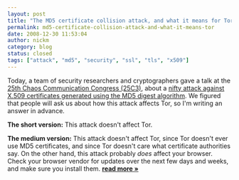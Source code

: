 ```yaml
---
layout: post
title: "The MD5 certificate collision attack, and what it means for Tor"
permalink: md5-certificate-collision-attack-and-what-it-means-tor
date: 2008-12-30 11:53:04
author: nickm
category: blog
status: closed
tags: ["attack", "md5", "security", "ssl", "tls", "x509"]
---
```


Today, a team of security researchers and cryptographers gave a talk at the [25th Chaos Communication Congress (25C3)](http://events.ccc.de/congress/2008/), about a [nifty attack against X.509 certificates generated using the MD5 digest algorithm](http://www.win.tue.nl/hashclash/rogue-ca/). We figured that people will ask us about how this attack affects Tor, so I'm writing an answer in advance.

**The short version:** This attack doesn't affect Tor.

**The medium version:** This attack doesn't affect Tor, since Tor doesn't ever use MD5 certificates, and since Tor doesn't care what certificate authorities say. On the other hand, this attack probably *does* affect your browser. Check your browser vendor for updates over the next few days and weeks, and make sure you install them. [**read more »**](https://blog.torproject.org/blog/md5-certificate-collision-attack%2C-and-what-it-means-tor)
